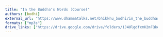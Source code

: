 ```yaml
---
title: "In the Buddha's Words (Course)"
authors: [bodhi]
external_url: "https://www.dhammatalks.net/bhikkhu_bodhi/in_the_buddhas_words/start.html"
formats: ["mp3s"]
drive_links: ["https://drive.google.com/drive/folders/1J4UlgdfxmH2mFQkqYGO8OTTX33B5E_OM"]
---
```

